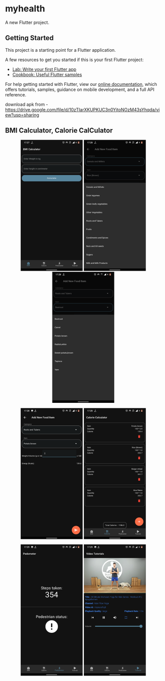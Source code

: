 # myhealth

A new Flutter project.

## Getting Started

This project is a starting point for a Flutter application.

A few resources to get you started if this is your first Flutter project:

- [Lab: Write your first Flutter app](https://flutter.dev/docs/get-started/codelab)
- [Cookbook: Useful Flutter samples](https://flutter.dev/docs/cookbook)

For help getting started with Flutter, view our
[online documentation](https://flutter.dev/docs), which offers tutorials,
samples, guidance on mobile development, and a full API reference.

download apk from - https://drive.google.com/file/d/10zTIarXKUPKUC3n0YjtoNOzM43sYhqda/view?usp=sharing

## BMI Calculator, Calorie CalCulator

<p align="center">
  <img src="https://github.com/tomkmangattu/myhealth/blob/master/assets/ss1.png" width="200" title="screenshot1">
  <img src="https://github.com/tomkmangattu/myhealth/blob/master/assets/ss2.png" width="200" alt="screenshot2">
  <img src="https://github.com/tomkmangattu/myhealth/blob/master/assets/ss3.png" width="200" alt="screenshot3">
</p>

<p align="center">
  <img src="https://github.com/tomkmangattu/myhealth/blob/master/assets/ss4.png" width="200" title="screenshot4">
  <img src="https://github.com/tomkmangattu/myhealth/blob/master/assets/ss5.png" width="200" alt="screenshot5">
</p>

<p align="center">
  <img src="https://github.com/tomkmangattu/myhealth/blob/master/assets/ss6.png" width="200" alt="screenshot6">
  <img src="https://github.com/tomkmangattu/myhealth/blob/master/assets/ss7.png" width="200" title="screenshot4">
</p>
